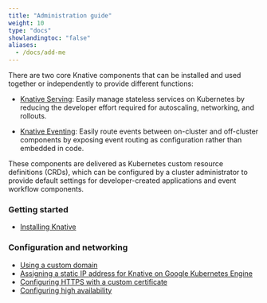 ```yaml
---
title: "Administration guide"
weight: 10
type: "docs"
showlandingtoc: "false"
aliases:
  - /docs/add-me
---
```


There are two core Knative components that can be installed and used together or independently to provide different functions:

* [Knative Serving](../serving/): Easily manage stateless services on Kubernetes by reducing the developer effort required for autoscaling, networking, and rollouts.

* [Knative Eventing](../eventing/): Easily route events between on-cluster and off-cluster components by exposing event routing as configuration rather than embedded in code.

These components are delivered as Kubernetes custom resource definitions (CRDs), which can be configured by a cluster administrator to provide default settings for developer-created applications and event workflow components.

### Getting started

- [Installing Knative](../install/)
<!--configmaps-->

### Configuration and networking

- [Using a custom domain](../serving/using-a-custom-domain/)
- [Assigning a static IP address for Knative on Google Kubernetes Engine](../serving/gke-assigning-static-ip-address/)
- [Configuring HTTPS with a custom certificate](../serving/using-a-tls-cert/)
- [Configuring high availability](../serving/config-ha/)

<!--### Troubleshooting-->
